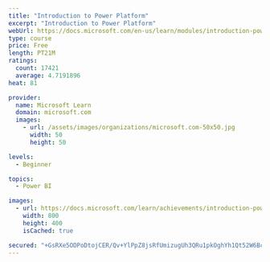 ```yaml
---
title: "Introduction to Power Platform"
excerpt: "Introduction to Power Platform"
webUrl: https://docs.microsoft.com/en-us/learn/modules/introduction-power-platform/
type: course
price: Free
length: PT21M
ratings:
  count: 17421
  average: 4.7191896
heat: 81

provider:
  name: Microsoft Learn
  domain: microsoft.com
  images:
    - url: /assets/images/organizations/microsoft.com-50x50.jpg
      width: 50
      height: 50

levels:
  - Beginner

topics:
  - Power BI

images:
  - url: https://docs.microsoft.com/learn/achievements/introduction-power-platform-social.png
    width: 800
    height: 400
    isCached: true

secured: "+GsRXe5ODPoDtojCER/Qv+YlPpZ8jsRfUmizugUh3QRu1pkOghYh1Qt52W6BcctthzroG9U2GTEq2cOxQJmrax+6vxKXrilY04Y+5fka+LMc3BOvAq2NrwNlWGZ3wMreauJh1wOcnHy4Ay8f+UbM1Qq0fbBlvzoA3l+gTOuu/swyDWmz1Z1ZUaLePDI6jBLZGCHYJan7bXkEuzI4Bo1D3U2ZC3zM4Ywyxg/VgBcKo5bH5ESqb5Avt/WGsoP6+UHJ53NRKQQFaf69lYQ4H+Dp+FL4VILwIdmpZopRfcc1FF4KPB4QA6H44me66IQYlRFhCiVt7/qs5fvOD68cbuSn2K9gGnxv238w8ynijZM7iwqdpJMVr4sVIWLihgLPl7fx+yoRqqcBhdC+XV75BuEs5UgwoXNsFlMJ862E8+gNYD8NA05Tq3i0W1VLC1AJ7ZdF;dwgbqMmQJ5Q7NRCB/f/LOg=="
---
```


